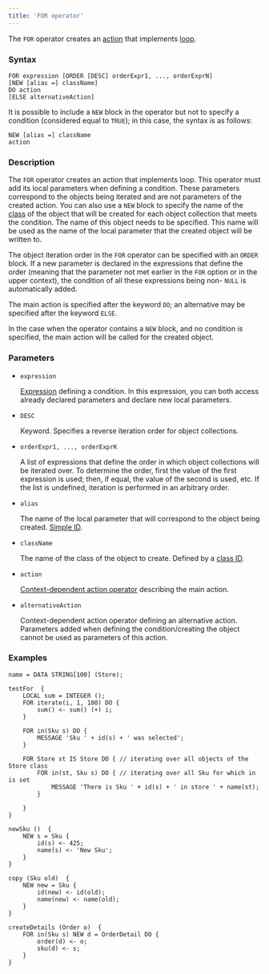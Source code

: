 ```yaml
---
title: 'FOR operator'
---
```


The `FOR` operator creates an [action](Actions.md) that implements [loop](Loop_FOR.md).

### Syntax

    FOR expression [ORDER [DESC] orderExpr1, ..., orderExprN]
    [NEW [alias =] className]
    DO action
    [ELSE alternativeAction]

It is possible to include a `NEW` block in the operator but not to specify a condition (considered equal to `TRUE`); in this case, the syntax is as follows:

    NEW [alias =] className
    action

### Description

The `FOR` operator creates an action that implements loop. This operator must add its local parameters when defining a condition. These parameters correspond to the objects being iterated and are not parameters of the created action. You can also use a `NEW` block to specify the name of the [class](Classes.md) of the object that will be created for each object collection that meets the condition. The name of this object needs to be specified. This name will be used as the name of the local parameter that the created object will be written to.

The object iteration order in the `FOR` operator can be specified with an `ORDER` block. If a new parameter is declared in the expressions that define the order (meaning that the parameter not met earlier in the `FOR` option or in the upper context), the condition of all these expressions being non- `NULL` is automatically added.

The main action is specified after the keyword `DO`; an alternative may be specified after the keyword `ELSE`.

In the case when the operator contains a `NEW` block, and no condition is specified, the main action will be called for the created object.

### Parameters

- `expression`

    [Expression](Expression.md) defining a condition. In this expression, you can both access already declared parameters and declare new local parameters.

- `DESC`

    Keyword. Specifies a reverse iteration order for object collections. 

- `orderExpr1, ..., orderExprK`

    A list of expressions that define the order in which object collections will be iterated over. To determine the order, first the value of the first expression is used; then, if equal, the value of the second is used, etc. If the list is undefined, iteration is performed in an arbitrary order.

- `alias`

    The name of the local parameter that will correspond to the object being created. [Simple ID](IDs.md#id-broken).

- `className`

    The name of the class of the object to create. Defined by a [class ID](IDs.md#classid-broken).

- `action`

    [Context-dependent action operator](Action_operators.md#contextdependent) describing the main action.

- `alternativeAction`

    Context-dependent action operator defining an alternative action. Parameters added when defining the condition/creating the object cannot be used as parameters of this action.

### Examples

```lsf
name = DATA STRING[100] (Store);

testFor  {
    LOCAL sum = INTEGER ();
    FOR iterate(i, 1, 100) DO {
        sum() <- sum() (+) i;
    }

    FOR in(Sku s) DO {
        MESSAGE 'Sku ' + id(s) + ' was selected';
    }

    FOR Store st IS Store DO { // iterating over all objects of the Store class
        FOR in(st, Sku s) DO { // iterating over all Sku for which in is set
            MESSAGE 'There is Sku ' + id(s) + ' in store ' + name(st);
        }

    }
}

newSku ()  {
    NEW s = Sku {
        id(s) <- 425;
        name(s) <- 'New Sku';
    }
}

copy (Sku old)  {
    NEW new = Sku {
        id(new) <- id(old);
        name(new) <- name(old);
    }
}

createDetails (Order o)  {
    FOR in(Sku s) NEW d = OrderDetail DO {
        order(d) <- o;
        sku(d) <- s;
    }
}
```
